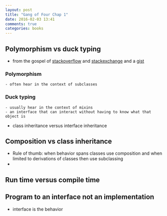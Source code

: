 ```yaml
---
layout: post
title: "Gang of Four Chap 1"
date: 2016-02-03 13:41
comments: true
categories: books
---
```


## Polymorphism vs duck typing

  - from the gospel of [stackoverflow](http://stackoverflow.com/a/11502482/1496757) and [stackexchange](http://programmers.stackexchange.com/a/121781) and a [gist](https://gist.github.com/46bit/4366791)

  ### Polymorphism
    - often hear in the context of subclasses

  ### Duck typing
    - usually hear in the context of mixins
    - an interface that can interact without having to know what that object is

  - class inheritance versus interface inheritance


## Composition vs class inheritance
  - Rule of thumb: when behavior spans classes use composition and when limited to derivations of classes then use subclassing
  - 

## Run time versus compile time

## Program to an interface not an implementation
  - interface is the behavior
